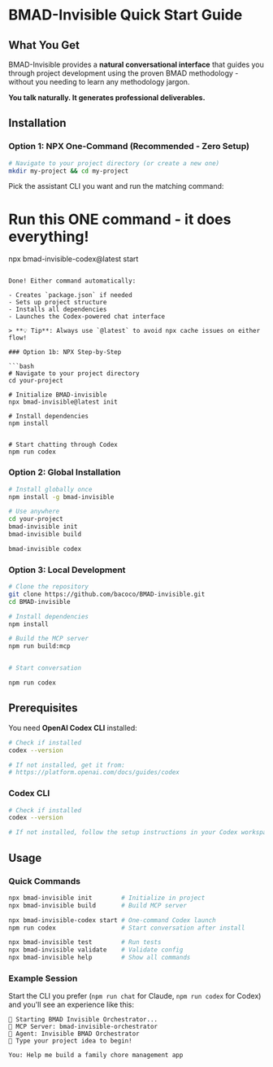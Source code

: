 # BMAD-Invisible Quick Start Guide

## What You Get

BMAD-Invisible provides a **natural conversational interface** that guides you through project development using the proven BMAD methodology - without you needing to learn any methodology jargon.

**You talk naturally. It generates professional deliverables.**

## Installation

### Option 1: NPX One-Command (Recommended - Zero Setup)

```bash
# Navigate to your project directory (or create a new one)
mkdir my-project && cd my-project
```

Pick the assistant CLI you want and run the matching command:

# Run this ONE command - it does everything!

npx bmad-invisible-codex@latest start
```

Done! Either command automatically:

- Creates `package.json` if needed
- Sets up project structure
- Installs all dependencies
- Launches the Codex-powered chat interface

> **💡 Tip**: Always use `@latest` to avoid npx cache issues on either flow!

### Option 1b: NPX Step-by-Step

```bash
# Navigate to your project directory
cd your-project

# Initialize BMAD-invisible
npx bmad-invisible@latest init

# Install dependencies
npm install


# Start chatting through Codex
npm run codex

```

### Option 2: Global Installation

```bash
# Install globally once
npm install -g bmad-invisible

# Use anywhere
cd your-project
bmad-invisible init
bmad-invisible build

bmad-invisible codex

```

### Option 3: Local Development

```bash
# Clone the repository
git clone https://github.com/bacoco/BMAD-invisible.git
cd BMAD-invisible

# Install dependencies
npm install

# Build the MCP server
npm run build:mcp


# Start conversation

npm run codex
```

## Prerequisites

You need **OpenAI Codex CLI** installed:


```bash
# Check if installed
codex --version

# If not installed, get it from:
# https://platform.openai.com/docs/guides/codex
```

### Codex CLI

```bash
# Check if installed
codex --version

# If not installed, follow the setup instructions in your Codex workspace
```

## Usage

### Quick Commands

```bash
npx bmad-invisible init        # Initialize in project
npx bmad-invisible build       # Build MCP server

npx bmad-invisible-codex start # One-command Codex launch
npm run codex                  # Start conversation after install

npx bmad-invisible test        # Run tests
npx bmad-invisible validate    # Validate config
npx bmad-invisible help        # Show all commands
```

### Example Session

Start the CLI you prefer (`npm run chat` for Claude, `npm run codex` for Codex) and you'll see an experience like this:

```
🎯 Starting BMAD Invisible Orchestrator...
📡 MCP Server: bmad-invisible-orchestrator
🤖 Agent: Invisible BMAD Orchestrator
💬 Type your project idea to begin!

You: Help me build a family chore management app
```
